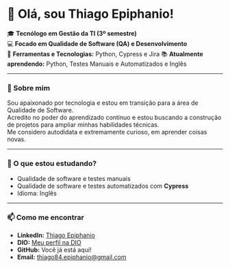 # 👋 Olá, sou Thiago Epiphanio!  

🎓 **Tecnólogo em Gestão da TI (3º semestre)**  
💻 **Focado em Qualidade de Software (QA) e Desenvolvimento**  
🔧 **Ferramentas e Tecnologias:** Python, Cypress e Jira
📚 **Atualmente aprendendo:** Python, Testes Manuais e Automatizados e Inglês  

---

### 🚀 Sobre mim  
Sou apaixonado por tecnologia e estou em transição para a área de Qualidade de Software.  
Acredito no poder do aprendizado contínuo e estou buscando a construção de projetos para ampliar minhas habilidades técnicas.  
Me considero autodidata e extremamente curioso, em aprender coisas novas.

---

### 🌱 O que estou estudando? 
- Qualidade de software e testes manuais
- Qualidade de software e testes automatizados com **Cypress**  
- Idioma: Inglês

---

### 📫 Como me encontrar  
- **LinkedIn:** [Thiago Epiphanio](https://www.linkedin.com/in/thiago-epiphanio-da-silva-18319396/)  
- **DIO:** [Meu perfil na DIO](https://www.dio.me/users/thiago84_epiphanio)  
- **GitHub:** Você já está aqui!
- **Email:** thiago84.epiphanio@gmail.com

